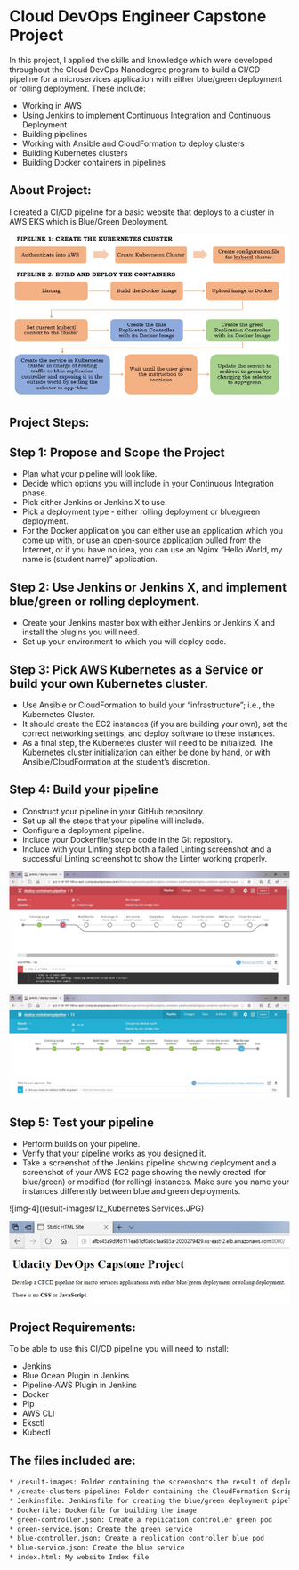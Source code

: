 # Cloud DevOps Engineer Capstone Project
In this project, I applied the skills and knowledge which were developed throughout the Cloud DevOps Nanodegree program to build a CI/CD pipeline for a microservices application with either blue/green deployment or rolling deployment. These include:
* Working in AWS
* Using Jenkins to implement Continuous Integration and Continuous Deployment
* Building pipelines
* Working with Ansible and CloudFormation to deploy clusters
* Building Kubernetes clusters
* Building Docker containers in pipelines

## About Project: 

I created a CI/CD pipeline for a basic website that deploys to a cluster in AWS EKS which is Blue/Green Deployment.

![img-1](result-images/project-img.JPG)

## Project Steps:

## Step 1: Propose and Scope the Project
* Plan what your pipeline will look like.
* Decide which options you will include in your Continuous Integration phase.
* Pick either Jenkins or Jenkins X to use.
* Pick a deployment type - either rolling deployment or blue/green deployment.
* For the Docker application you can either use an application which you come up with, or use an open-source application pulled from the Internet, or if you have no idea, you can use an Nginx “Hello World, my name is (student name)” application.
## Step 2: Use Jenkins or Jenkins X, and implement blue/green or rolling deployment.
* Create your Jenkins master box with either Jenkins or Jenkins X and install the plugins you will need.
* Set up your environment to which you will deploy code.
## Step 3: Pick AWS Kubernetes as a Service or build your own Kubernetes cluster.
* Use Ansible or CloudFormation to build your “infrastructure”; i.e., the Kubernetes Cluster.
* It should create the EC2 instances (if you are building your own), set the correct networking settings, and deploy software to these instances.
* As a final step, the Kubernetes cluster will need to be initialized. The Kubernetes cluster initialization can either be done by hand, or with Ansible/CloudFormation at the student’s discretion.
## Step 4: Build your pipeline
* Construct your pipeline in your GitHub repository.
* Set up all the steps that your pipeline will include.
* Configure a deployment pipeline.
* Include your Dockerfile/source code in the Git repository.
* Include with your Linting step both a failed Linting screenshot and a successful Linting screenshot to show the Linter working properly.

![img-2](result-images/failed-linting-snapshot.JPG)

![img-3](result-images/passed-linting-snapshot.JPG)

## Step 5: Test your pipeline
* Perform builds on your pipeline.
* Verify that your pipeline works as you designed it.
* Take a screenshot of the Jenkins pipeline showing deployment and a screenshot of your AWS EC2 page showing the newly created (for blue/green) or modified (for rolling) instances. Make sure you name your instances differently between blue and green deployments.

![img-4](result-images/12_Kubernetes Services.JPG)

![img-5](result-images/website-snapshot.JPG)

## Project Requirements:

To be able to use this CI/CD pipeline you will need to install:

* Jenkins
* Blue Ocean Plugin in Jenkins
* Pipeline-AWS Plugin in Jenkins
* Docker
* Pip
* AWS CLI
* Eksctl
* Kubectl

## The files included are:
```sh
* /result-images: Folder containing the screenshots the result of deploy
* /create-clusters-pipeline: Folder containing the CloudFormation Script of the create Cluster Pipeline file 
* Jenkinsfile: Jenkinsfile for creating the blue/green deployment pipeline
* Dockerfile: Dockerfile for building the image 
* green-controller.json: Create a replication controller green pod
* green-service.json: Create the green service
* blue-controller.json: Create a replication controller blue pod
* blue-service.json: Create the blue service
* index.html: My website Index file
```
